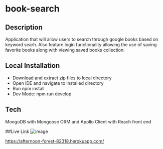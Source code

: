 # book-search

## Description
Application that will allow users to search through google books based on keyword searh. Also feature login functionality allowing the use of saving favorite books along with viewing saved books collection.

## Local Installation
* Download and extract zip files to local directory
* Open IDE and navigate to installed directory
* Run npm install
* Dev Mode: npm run develop

## Tech
MongoDB with Mongoose ORM and Apollo Client with Reach front end

##Live Link
![image](https://user-images.githubusercontent.com/10663977/129662078-5645cf1d-bcda-4f5c-af86-82d0ca8d2cd1.png)

https://afternoon-forest-82318.herokuapp.com/
